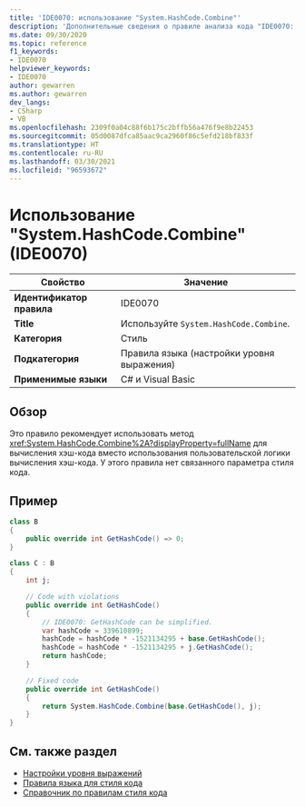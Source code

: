 ```yaml
---
title: 'IDE0070: использование "System.HashCode.Combine"'
description: 'Дополнительные сведения о правиле анализа кода "IDE0070: использование "System.HashCode.Combine""'
ms.date: 09/30/2020
ms.topic: reference
f1_keywords:
- IDE0070
helpviewer_keywords:
- IDE0070
author: gewarren
ms.author: gewarren
dev_langs:
- CSharp
- VB
ms.openlocfilehash: 2309f0a04c88f6b175c2bffb56a476f9e8b22453
ms.sourcegitcommit: 05d0087dfca85aac9ca2960f86c5efd218bf833f
ms.translationtype: HT
ms.contentlocale: ru-RU
ms.lasthandoff: 03/30/2021
ms.locfileid: "96593672"
---
```

# <a name="use-systemhashcodecombine-ide0070"></a>Использование "System.HashCode.Combine" (IDE0070)

|Свойство|Значение|
|-|-|
| **Идентификатор правила** | IDE0070 |
| **Title** | Используйте `System.HashCode.Combine`. |
| **Категория** | Стиль |
| **Подкатегория** | Правила языка (настройки уровня выражения) |
| **Применимые языки** | C# и Visual Basic |

## <a name="overview"></a>Обзор

Это правило рекомендует использовать метод <xref:System.HashCode.Combine%2A?displayProperty=fullName> для вычисления хэш-кода вместо использования пользовательской логики вычисления хэш-кода. У этого правила нет связанного параметра стиля кода.

## <a name="example"></a>Пример

```csharp
class B
{
    public override int GetHashCode() => 0;
}

class C : B
{
    int j;

    // Code with violations
    public override int GetHashCode()
    {
        // IDE0070: GetHashCode can be simplified.
        var hashCode = 339610899;
        hashCode = hashCode * -1521134295 + base.GetHashCode();
        hashCode = hashCode * -1521134295 + j.GetHashCode();
        return hashCode;
    }

    // Fixed code
    public override int GetHashCode()
    {
        return System.HashCode.Combine(base.GetHashCode(), j);
    }
}
```

## <a name="see-also"></a>См. также раздел

- [Настройки уровня выражений](expression-level-preferences.md)
- [Правила языка для стиля кода](language-rules.md)
- [Справочник по правилам стиля кода](index.md)
